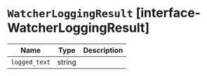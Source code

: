 # `WatcherLoggingResult` [interface-WatcherLoggingResult]

| Name | Type | Description |
| - | - | - |
| `logged_text` | string | &nbsp; |

